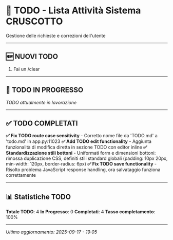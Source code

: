 # 📝 TODO - Lista Attività Sistema CRUSCOTTO

Gestione delle richieste e correzioni dell'utente

---

## 🆕 NUOVI TODO

1. Fai un /clear

---

## 🔄 TODO IN PROGRESSO

*TODO attualmente in lavorazione*

---

## ✅ TODO COMPLETATI

**✅ Fix TODO route case sensitivity** - Corretto nome file da 'TODO.md' a 'todo.md' in app.py:11023
**✅ Add TODO edit functionality** - Aggiunta funzionalità di modifica diretta in sezione TODO con editor inline
**✅ Standardizzazione stili bottoni** - Uniformati form e dimensioni bottoni: rimossa duplicazione CSS, definiti stili standard globali (padding: 10px 20px, min-width: 120px, border-radius: 6px)
**✅ Fix TODO save functionality** - Risolto problema JavaScript response handling, ora salvataggio funziona correttamente

---

## 📊 Statistiche TODO

**Totale TODO**: 4
**In Progresso**: 0
**Completati**: 4
**Tasso completamento**: 100%

---

*Ultimo aggiornamento: 2025-09-17 - 19:05*